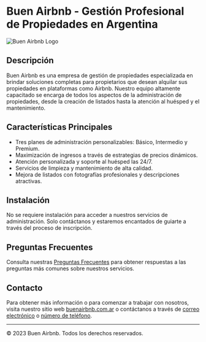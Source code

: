 # Buen Airbnb - Gestión Profesional de Propiedades en Argentina

![Buen Airbnb Logo](https://www.buenairbnb.com.ar/assets/logo.png)

## Descripción

Buen Airbnb es una empresa de gestión de propiedades especializada en brindar soluciones completas para propietarios que desean alquilar sus propiedades en plataformas como Airbnb. Nuestro equipo altamente capacitado se encarga de todos los aspectos de la administración de propiedades, desde la creación de listados hasta la atención al huésped y el mantenimiento.

## Características Principales

- Tres planes de administración personalizables: Básico, Intermedio y Premium.
- Maximización de ingresos a través de estrategias de precios dinámicos.
- Atención personalizada y soporte al huésped las 24/7.
- Servicios de limpieza y mantenimiento de alta calidad.
- Mejora de listados con fotografías profesionales y descripciones atractivas.

## Instalación

No se requiere instalación para acceder a nuestros servicios de administración. Solo contáctanos y estaremos encantados de guiarte a través del proceso de inscripción.

## Preguntas Frecuentes

Consulta nuestras [Preguntas Frecuentes](https://www.buenairbnb.com.ar/faq.html) para obtener respuestas a las preguntas más comunes sobre nuestros servicios.

## Contacto

Para obtener más información o para comenzar a trabajar con nosotros, visita nuestro sitio web [buenairbnb.com.ar](https://www.buenairbnb.com.ar) o contáctanos a través de [correo electrónico](mailto:buenairbnb@gmail.com) o [número de teléfono](tel:+5491165233257).

---

© 2023 Buen Airbnb. Todos los derechos reservados.

